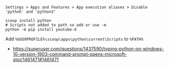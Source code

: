 `Settings > Apps and Features > App execution aliases > Disable 'pythoh' and 'python3'`

```
scoop install python
# Scripts not added to path so add or use -m
python -m pip install youtube-d
```

Add `%USERPROFILE%\scoop\apps\python\current\Scripts` to `%PATH%`

- https://superuser.com/questions/1437590/typing-python-on-windows-10-version-1903-command-prompt-opens-microsoft-stor/1461471#1461471

